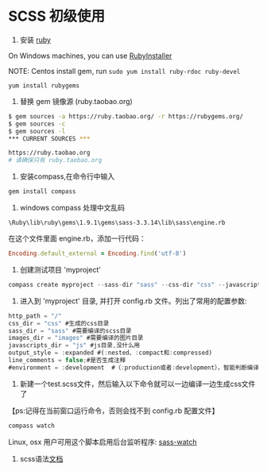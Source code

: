 SCSS 初级使用
=============

1. 安装 [ruby](https://www.ruby-lang.org/en/downloads/ "download page")

  On Windows machines, you can use [RubyInstaller](http://rubyinstaller.org/)

  NOTE: Centos install gem, run `sudo yum install ruby-rdoc ruby-devel`

  ```
  yum install rubygems
  ```

1. 替换 gem 镜像源 (ruby.taobao.org)

  ```sh
  $ gem sources -a https://ruby.taobao.org/ -r https://rubygems.org/
  $ gem sources -c
  $ gem sources -l
  *** CURRENT SOURCES ***

  https://ruby.taobao.org
  # 请确保只有 ruby.taobao.org
  ```

1. 安装compass,在命令行中输入

  ```sh
  gem install compass
  ```

1. windows compass 处理中文乱码

  `\Ruby\lib\ruby\gems\1.9.1\gems\sass-3.3.14\lib\sass\engine.rb`

  在这个文件里面 engine.rb，添加一行代码：

  ```rb
  Encoding.default_external = Encoding.find('utf-8')
  ```

1. 创建测试项目 'myproject'

  ```javascript
  compass create myproject --sass-dir "sass" --css-dir "css" --javascripts-dir "js" --images-dir "images"
  ```

1. 进入到 'myproject' 目录, 并打开 config.rb 文件。列出了常用的配置参数:

  ```javascript
  http_path = "/"
  css_dir = "css" #生成的css目录
  sass_dir = "sass" #需要编译的scss目录
  images_dir = "images" #需要编译的图片目录
  javascripts_dir = "js" #js目录,没什么用
  output_style = :expanded #(:nested、:compact和:compressed)
  line_comments = false;#是否生成注释
  #environment = :development  #（:production或者:development），智能判断编译模式。
  ```

1. 新建一个test.scss文件，然后输入以下命令就可以一边编译一边生成css文件了

  【ps:记得在当前窗口运行命令，否则会找不到 config.rb 配置文件】 

  ```javascript
  compass watch
  ``` 

  Linux, osx 用户可用这个脚本启用后台监听程序: [sass-watch](https://gist.github.com/965f3e1a0876592db33f)

1. scss语法[文档](http://sass-lang.com/documentation/file.SASS_REFERENCE.html) 
